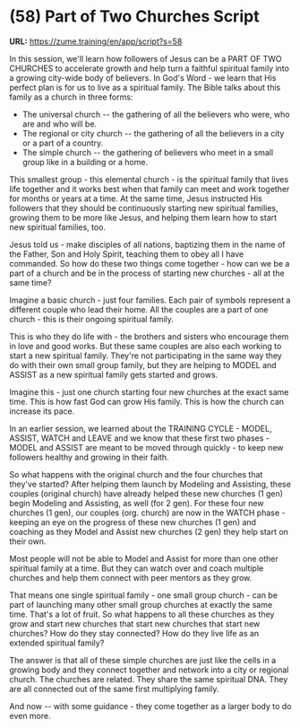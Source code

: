 # (58) Part of Two Churches Script

**URL:** https://zume.training/en/app/script?s=58

In this session, we'll learn how followers of Jesus can be a PART OF TWO CHURCHES to accelerate growth and help turn a faithful spiritual family into a growing city-wide body of believers. In God's Word - we learn that His perfect plan is for us to live as a spiritual family. The Bible talks about this family as a church in three forms:

- The universal church -- the gathering of all the believers who were, who are and who will be.
- The regional or city church -- the gathering of all the believers in a city or a part of a country.
- The simple church -- the gathering of believers who meet in a small group like in a building or a home.

This smallest group - this elemental church - is the spiritual family that lives life together and it works best when that family can meet and work together for months or years at a time. At the same time, Jesus instructed His followers that they should be continuously starting new spiritual families, growing them to be more like Jesus, and helping them learn how to start new spiritual families, too.

Jesus told us - make disciples of all nations, baptizing them in the name of the Father, Son and Holy Spirit, teaching them to obey all I have commanded. So how do these two things come together - how can we be a part of a church and be in the process of starting new churches - all at the same time?

Imagine a basic church - just four families. Each pair of symbols represent a different couple who lead their home. All the couples are a part of one church - this is their ongoing spiritual family.

This is who they do life with - the brothers and sisters who encourage them in love and good works. But these same couples are also each working to start a new spiritual family. They're not participating in the same way they do with their own small group family, but they are helping to MODEL and ASSIST as a new spiritual family gets started and grows.

Imagine this - just one church starting four new churches at the exact same time. This is how fast God can grow His family. This is how the church can increase its pace.

In an earlier session, we learned about the TRAINING CYCLE - MODEL, ASSIST, WATCH and LEAVE and we know that these first two phases - MODEL and ASSIST are meant to be moved through quickly - to keep new followers healthy and growing in their faith.

So what happens with the original church and the four churches that they've started? After helping them launch by Modeling and Assisting, these couples (original church) have already helped these new churches (1 gen) begin Modeling and Assisting, as well (for 2 gen). For these four new churches (1 gen), our couples (org. church) are now in the WATCH phase - keeping an eye on the progress of these new churches (1 gen) and coaching as they Model and Assist new churches (2 gen) they help start on their own.

Most people will not be able to Model and Assist for more than one other spiritual family at a time. But they can watch over and coach multiple churches and help them connect with peer mentors as they grow.

That means one single spiritual family - one small group church - can be part of launching many other small group churches at exactly the same time. That's a lot of fruit. So what happens to all these churches as they grow and start new churches that start new churches that start new churches? How do they stay connected? How do they live life as an extended spiritual family?

The answer is that all of these simple churches are just like the cells in a growing body and they connect together and network into a city or regional church. The churches are related. They share the same spiritual DNA. They are all connected out of the same first multiplying family.

And now -- with some guidance - they come together as a larger body to do even more.

